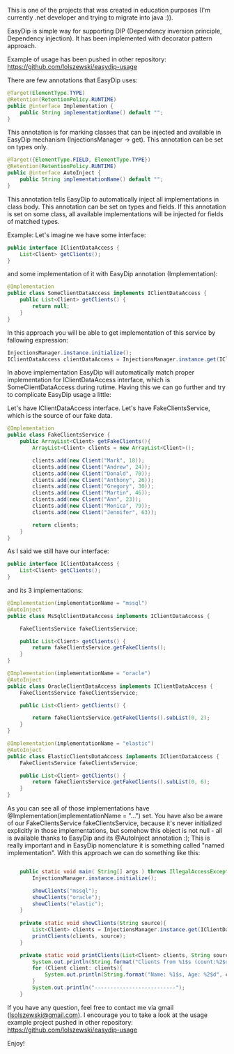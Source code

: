 This is one of the projects that was created in education purposes (I'm currently .net developer and trying to migrate into java :)).

EasyDip is simple way for supporting DIP (Dependency inversion principle, Dependency injection).
It has been implemented with decorator pattern approach.

Example of usage has been pushed in other repository:
https://github.com/lolszewski/easydip-usage

There are few annotations that EasyDip uses:

```java
@Target(ElementType.TYPE)
@Retention(RetentionPolicy.RUNTIME)
public @interface Implementation {
    public String implementationName() default "";
}
```

This annotation is for marking classes that can be injected and available in EasyDip mechanism (InjectionsManager -> get).
This annotation can be set on types only. 

```java
@Target({ElementType.FIELD, ElementType.TYPE})
@Retention(RetentionPolicy.RUNTIME)
public @interface AutoInject {
    public String implementationName() default "";
}
```

This annotation tells EasyDip to automatically inject all implementations in class body.
This annotation can be set on types and fields. 
If this annotation is set on some class, all available implementations will be injected for fields of matched types.

Example:
Let's imagine we have some interface:

```java
public interface IClientDataAccess {
    List<Client> getClients();
}
```

and some implementation of it with EasyDip annotation (Implementation):

```java
@Implementation
public class SomeClientDataAccess implements IClientDataAccess {
    public List<Client> getClients() {
        return null;
    }
}
```

In this approach you will be able to get implementation of this service by fallowing expression:

```java
InjectionsManager.instance.initialize();
IClientDataAccess clientDataAccess = InjectionsManager.instance.get(IClientDataAccess.class);
```

In above implementation EasyDip will automatically match proper implementation for IClientDataAccess interface, which is SomeClientDataAccess during rutime.
Having this we can go further and try to complicate EasyDip usage a little:

Let's have IClientDataAccess interface. 
Let's have FakeClientsService, which is the source of our fake data.

```java
@Implementation
public class FakeClientsService {
    public ArrayList<Client> getFakeClients(){
        ArrayList<Client> clients = new ArrayList<Client>();

        clients.add(new Client("Mark", 18));
        clients.add(new Client("Andrew", 24));
        clients.add(new Client("Donald", 70));
        clients.add(new Client("Anthony", 26));
        clients.add(new Client("Gregory", 30));
        clients.add(new Client("Martin", 46));
        clients.add(new Client("Ann", 23));
        clients.add(new Client("Monica", 79));
        clients.add(new Client("Jennifer", 63));

        return clients;
    }
}
```

As I said we still have our interface:
```java
public interface IClientDataAccess {
    List<Client> getClients();
}
```

and its 3 implementations:

```java
@Implementation(implementationName = "mssql")
@AutoInject
public class MsSqlClientDataAccess implements IClientDataAccess {

    FakeClientsService fakeClientsService;

    public List<Client> getClients() {
        return fakeClientsService.getFakeClients();
    }
}
```

```java
@Implementation(implementationName = "oracle")
@AutoInject
public class OracleClientDataAccess implements IClientDataAccess {
    FakeClientsService fakeClientsService;

    public List<Client> getClients() {

        return fakeClientsService.getFakeClients().subList(0, 2);
    }
}
```

```java
@Implementation(implementationName = "elastic")
@AutoInject
public class ElasticClientsDataAccess implements IClientDataAccess {
    FakeClientsService fakeClientsService;

    public List<Client> getClients() {
        return fakeClientsService.getFakeClients().subList(0, 6);
    }
}
```

As you can see all of those implementations have @Implementation(implementationName = "...") set.
You have also be aware of our FakeClientsService fakeClientsService, because it's never initialized explicitly in those implementations, but somehow this object is not null - all is available thanks to EasyDip and its @AutoInject annotation :);
This is really important and in EasyDip nomenclature it is something called "named implementation".
With this approach we can do something like this:

```java

    public static void main( String[] args ) throws IllegalAccessException, InstantiationException, ClassNotFoundException {
        InjectionsManager.instance.initialize();

        showClients("mssql");
        showClients("oracle");
        showClients("elastic");
    }
    
    private static void showClients(String source){
        List<Client> clients = InjectionsManager.instance.get(IClientDataAccess.class, source).getClients();
        printClients(clients, source);
    }

    private static void printClients(List<Client> clients, String source){
        System.out.println(String.format("Clients from %1$s (count:%2$d)", source, clients.toArray().length));
        for (Client client: clients){
            System.out.println(String.format("Name: %1$s, Age: %2$d", client.Name, client.Age));
        }
        System.out.println("--------------------------");
    }
```

If you have any question, feel free to contact me via gmail (lsolszewski@gmail.com).
I encourage you to take a look at the usage example project pushed in other repository:
https://github.com/lolszewski/easydip-usage

Enjoy!
